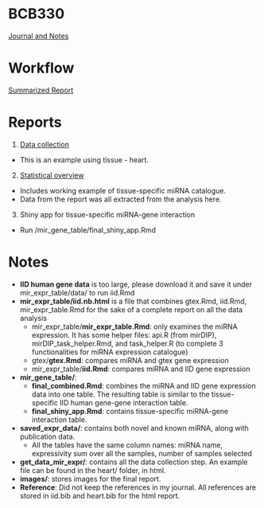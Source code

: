 # BCB330
[Journal and Notes](https://github.com/helen307/BCB330/wiki)<br/>
# Workflow
[Summarized Report](https://github.com/helen307/BCB330/wiki/final_report)<br/>
# Reports
1. [Data collection](https://htmlpreview.github.io/?https://github.com/helen307/BCB330/blob/master/get_data_mir_expr/normal_tissues/heart/heart.nb.html)<br/>
* This is an example using tissue - heart.

2. [Statistical overview](https://htmlpreview.github.io/?https://github.com/helen307/BCB330/blob/master/mir_expr_table/iid.nb.html)<br/>
* Includes working example of tissue-specific miRNA catalogue.
* Data from the report was all extracted from the analysis here.

3. Shiny app for tissue-specific miRNA-gene interaction
* Run /mir_gene_table/final_shiny_app.Rmd

# Notes
* __IID human gene data__ is too large, please download it and save it under mir_expr_table/data/ to run iid.Rmd
* __mir_expr_table/iid.nb.html__ is a file that combines gtex.Rmd, iid.Rmd, mir_expr_table.Rmd for the sake of a complete report on all the data analysis
  * mir_expr_table/__mir_expr_table.Rmd__: only examines the miRNA expression. It has some helper files: api.R (from mirDIP), mirDIP_task_helper.Rmd, and task_helper.R (to complete 3 functionalities for miRNA expression catalogue)
  * gtex/__gtex.Rmd__: compares miRNA and gtex gene expression
  * mir_expr_table/__iid.Rmd__: compares miRNA and IID gene expression
* __mir_gene_table/__: 
  * __final_combined.Rmd__: combines the miRNA and IID gene expression data into one table. The resulting table is similar to the tissue-specific IID human gene-gene interaction table.
  * __final_shiny_app.Rmd__: contains tissue-specific miRNA-gene interaction table.
* __saved_expr_data/__: contains both novel and known miRNA, along with publication data.
  * All the tables have the same column names: miRNA name, expressivity sum over all the samples, number of samples selected
* __get_data_mir_expr/__: contains all the data collection step. An example file can be found in the heart/ folder, in html.
* __images/__: stores images for the final report.
* __Reference__: Did not keep the references in my journal. All references are stored in iid.bib and heart.bib for the html report.
  
